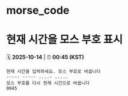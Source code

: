 # morse_code
# 현재 시간을 모스 부호 표시
<!-- MORSE_TIME_START -->
🗓️ **2025-10-14** | ⏰ **00:45 (KST)**

```
현재 시간을 입력하세요. 모스 부호로 바꿉니다
----- ----- ....- .....
모스 부호를 다시 현재 시간으로 바꿉니다
0045
```
<!-- MORSE_TIME_END -->
